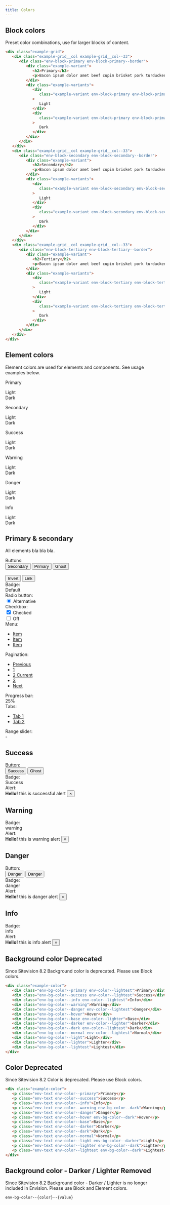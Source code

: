 ```yaml
---
title: Colors
---
```


## Block colors

Preset color combinations, use for larger blocks of content.

```html
<div class="example-grid">
   <div class="example-grid__col example-grid__col--33">
      <div class="env-block-primary env-block-primary--border">
         <div class="example-variant">
            <h2>Primary</h2>
            <p>Bacon ipsum dolor amet beef cupim brisket pork turducken.</p>
         </div>
         <div class="example-variants">
            <div
               class="example-variant env-block-primary env-block-primary--light"
            >
               Light
            </div>
            <div
               class="example-variant env-block-primary env-block-primary--dark"
            >
               Dark
            </div>
         </div>
      </div>
   </div>
   <div class="example-grid__col example-grid__col--33">
      <div class="env-block-secondary env-block-secondary--border">
         <div class="example-variant">
            <h2>Secondary</h2>
            <p>Bacon ipsum dolor amet beef cupim brisket pork turducken.</p>
         </div>
         <div class="example-variants">
            <div
               class="example-variant env-block-secondary env-block-secondary--light"
            >
               Light
            </div>
            <div
               class="example-variant env-block-secondary env-block-secondary--dark"
            >
               Dark
            </div>
         </div>
      </div>
   </div>
   <div class="example-grid__col example-grid__col--33">
      <div class="env-block-tertiary env-block-tertiary--border">
         <div class="example-variant">
            <h2>Tertiary</h2>
            <p>Bacon ipsum dolor amet beef cupim brisket pork turducken.</p>
         </div>
         <div class="example-variants">
            <div
               class="example-variant env-block-tertiary env-block-tertiary--light"
            >
               Light
            </div>
            <div
               class="example-variant env-block-tertiary env-block-tertiary--dark"
            >
               Dark
            </div>
         </div>
      </div>
   </div>
</div>
```

## Element colors

Element colors are used for elements and components. See usage examples below.

<div class="example-grid">
  <div class="example-grid__col example-grid__col--33">
    <div class="example-element-color example-element-color--primary">
      <p>Primary</p>
      <div class="example-element-color-variants">
        <div class="example-element-color-variant example-element-color-variant--light">Light</div>
        <div class="example-element-color-variant example-element-color-variant--dark">Dark</div>
      </div>
    </div>
  </div>
  <div class="example-grid__col example-grid__col--33">
    <div class="example-element-color example-element-color--secondary">
      <p>Secondary</p>
      <div class="example-element-color-variants">
        <div class="example-element-color-variant example-element-color-variant--light">Light</div>
        <div class="example-element-color-variant example-element-color-variant--dark">Dark</div>
      </div>
    </div>
  </div>
  <div class="example-grid__col example-grid__col--33">
    <div class="example-element-color example-element-color--success">
      <p>Success</p>
      <div class="example-element-color-variants">
        <div class="example-element-color-variant example-element-color-variant--light">Light</div>
        <div class="example-element-color-variant example-element-color-variant--dark">Dark</div>
      </div>
    </div>
  </div>
  <div class="example-grid__col example-grid__col--33">
    <div class="example-element-color example-element-color--warning">
      <p>Warning</p>
      <div class="example-element-color-variants">
        <div class="example-element-color-variant example-element-color-variant--light">Light</div>
        <div class="example-element-color-variant example-element-color-variant--dark">Dark</div>
      </div>
    </div>
  </div>
  <div class="example-grid__col example-grid__col--33">
    <div class="example-element-color example-element-color--danger">
      <p>Danger</p>
      <div class="example-element-color-variants">
        <div class="example-element-color-variant example-element-color-variant--light">Light</div>
        <div class="example-element-color-variant example-element-color-variant--dark">Dark</div>
      </div>
    </div>
  </div>
  <div class="example-grid__col example-grid__col--33">
    <div class="example-element-color example-element-color--info">
      <p>Info</p>
      <div class="example-element-color-variants">
        <div class="example-element-color-variant example-element-color-variant--light">Light</div>
        <div class="example-element-color-variant example-element-color-variant--dark">Dark</div>
      </div>
    </div>
  </div>
</div>
<div class="example-grid">
  <div class="example-grid__col example-grid__col--100">
    <div class="example-grid__box example-grid">
      <div class="example-element-header example-grid__col example-grid__col--100">
        <h2>Primary & secondary</h2>
        <p>All elements bla bla bla.</p>
      </div>
      <div class="example-grid__col example-grid__col--50">
        <div class="example-element">
          <div class="example-element-label">Buttons:</div>
          <button type="button" class="env-button">Secondary</button>
          <button type="button" class="env-button env-button--primary">
            Primary
          </button>
          <button
            type="button"
            class="env-button env-button--primary env-button--ghost"
          >
            Ghost
          </button>
          <br />
          <br />
          <button type="button" class="env-button env-button--invert">
            Invert
          </button>
          <button type="button" class="env-button env-button--link">Link</button>
        </div>
        <div class="example-element">
          <div class="example-element-label">Badge:</div>
          <span class="env-badge">Default</span>
        </div>
        <div class="example-element">
          <div class="example-element-label">Radio button:</div>
          <div class="env-form-radio">
            <input id="radio1" type="radio" name="radios" checked />
            <label for="radio1" class="env-form-element__label">
              <span class="env-form-radio__fake"></span>
              <span class="env-form-radio__label">Alternative</span>
            </label>
          </div>
        </div>
        <div class="example-element">
          <div class="example-element-label">Checkbox:</div>
          <div class="env-checkbox">
            <input type="checkbox" checked name="options" id="cb1" />
            <label class="env-form-element__label" for="cb1">
              <span class="env-checkbox__fake"></span>
              <span class="env-checkbox__label">Checked</span>
            </label>
          </div>
        </div>
        <div class="example-element">
         <div class="env-switch">
            <label class="env-switch__label">
               <input type="checkbox" />
               <span class="env-switch__text">Off</span>
               <span class="env-switch__slider"></span>
            </label>
         </div>
        </div>
      </div>
      <div class="example-grid__col example-grid__col--50">
        <div class="example-element">
          <div class="example-element-label">Menu:</div>
          <ul class="env-nav env-nav--menubar env-nav--fill" role="menubar">
            <li class="env-nav__item" role="menuitem">
              <a class="env-nav__link" href="#">Item</a>
            </li>
            <li class="env-nav__item" role="menuitem">
              <a class="env-nav__link env-nav__link--active" href="#">Item</a>
            </li>
            <li class="env-nav__item" role="menuitem">
              <a class="env-nav__link" href="#">Item</a>
            </li>
          </ul>
        </div>
        <div class="example-element">
          <div class="example-element-label">Pagination:</div>
          <nav aria-label="Pagination example">
            <ul class="env-pagination">
              <li class="env-pagination__item">
                <a class="env-pagination__link" href="#">Previous</a>
              </li>
              <li class="env-pagination__item">
                <a class="env-pagination__link" href="#">1</a>
              </li>
              <li class="env-pagination__item">
                <a class="env-pagination__link env-is-active" href="#"
                >2 <span class="env-assistive-text">Current</span></a
                >
              </li>
              <li class="env-pagination__item">
                <a class="env-pagination__link" href="#">3</a>
              </li>
              <li class="env-pagination__item">
                <a class="env-pagination__link" href="#">Next</a>
              </li>
            </ul>
          </nav>
        </div>
        <div class="example-element">
          <div class="example-element-label">Progress bar:</div>
          <div class="example-progress">
            <div class="env-progress">
              <div
                class="env-progress__bar"
                role="progressbar"
                style="width: 25%"
                aria-valuenow="25"
                aria-valuemin="0"
                aria-valuemax="100"
              >
                25%
              </div>
            </div>
          </div>
        </div>
        <div class="example-element">
          <div class="example-element-label">Tabs:</div>
          <div class="env-tabs example-tabs">
            <ul
              class="env-tabs__nav env-tabs__nav--border-bottom"
              role="tablist"
            >
              <li class="env-tabs__item" role="presentation">
                <a
                  id="tab1"
                  class="env-tabs__link env-tabs__link--active"
                  href="#panel1"
                  role="tab"
                  aria-controls="panel1"
                  aria-selected="true"
                  tabindex="0"
                >Tab 1</a
                >
              </li>
              <li class="env-tabs__item" role="presentation">
                <a
                  id="tab2"
                  class="env-tabs__link"
                  href="#panel2"
                  role="tab"
                  aria-controls="panel2"
                  aria-selected="false"
                  tabindex="0"
                >Tab 2</a
                >
              </li>
            </ul>
          </div>
        </div>
        <div class="example-element example-element--left">
          <div class="example-element-label">Range slider:</div>
             <div class="env-range-slider example-range-slider">
               <div class="env-range-slider__range"></div>
               <div class="env-range-slider__handle" tabindex="0"></div>
               <div class="env-range-slider__handle" tabindex="0"></div>
               <div class="env-range-slider__values">
                  <span
                     class="env-range-slider__values__value env-range-slider__values__value--from env-text"
                  ></span>
                  <span class="env-range-slider__values__separator env-text">-</span>
                  <span class="env-range-slider__values__value env-text"></span>
               </div>
            </div>
        </div>
      </div>
    </div>
  </div>
  <div class="example-grid__col example-grid__col--50">
    <div class="example-grid__box">
      <div class="example-element-header">
        <h2>Success</h2>
      </div>
      <div class="example-element">
        <div class="example-element-label">Button:</div>
        <button type="button" class="env-button env-button--success">
          Success
        </button>
        <button
          type="button"
          class="env-button env-button--success env-button--ghost"
        >
          Ghost
        </button>
      </div>
      <div class="example-element">
        <div class="example-element-label">Badge:</div>
        <span class="env-badge env-badge--success">Success</span>
      </div>
      <div class="example-element">
        <div class="example-element-label">Alert:</div>
        <div class="env-alert env-alert--success" role="alert">
          <strong>Hello!</strong> this is successful alert
          <button
            type="button"
            class="env-alert__close"
            data-dismiss="alert"
            aria-label="Close"
          >
            &times;
          </button>
        </div>
      </div>
    </div>
  </div>
  <div class="example-grid__col example-grid__col--50">
    <div class="example-grid__box">
      <div class="example-element-header">
        <h2>Warning</h2>
      </div>
      <div class="example-element">
        <div class="example-element-label">Badge:</div>
        <span class="env-badge env-badge--warning">warning</span>
      </div>
      <div class="example-element">
        <div class="example-element-label">Alert:</div>
        <div class="env-alert env-alert--warning" role="alert">
          <strong>Hello!</strong> this is warning alert
          <button
            type="button"
            class="env-alert__close"
            data-dismiss="alert"
            aria-label="Close"
          >
            &times;
          </button>
        </div>
      </div>
    </div>
  </div>
  <div class="example-grid__col example-grid__col--50">
    <div class="example-grid__box">
      <div class="example-element-header">
        <h2>Danger</h2>
      </div>
      <div class="example-element">
        <div class="example-element-label">Button:</div>
        <button type="button" class="env-button env-button--danger">
          Danger
        </button>
        <button
          type="button"
          class="env-button env-button--danger env-button--ghost"
        >
          Danger
        </button>
      </div>
      <div class="example-element">
        <div class="example-element-label">Badge:</div>
        <span class="env-badge env-badge--danger">danger</span>
      </div>
      <div class="example-element">
        <div class="example-element-label">Alert:</div>
        <div class="env-alert env-alert--danger" role="alert">
          <strong>Hello!</strong> this is danger alert
          <button
            type="button"
            class="env-alert__close"
            data-dismiss="alert"
            aria-label="Close"
          >
            &times;
          </button>
        </div>
      </div>
    </div>
  </div>
  <div class="example-grid__col example-grid__col--50">
    <div class="example-grid__box">
      <div class="example-element-header">
        <h2>Info</h2>
      </div>
      <div class="example-element">
        <div class="example-element-label">Badge:</div>
        <span class="env-badge env-badge--info">info</span>
      </div>
      <div class="example-element">
        <div class="example-element-label">Alert:</div>
        <div class="env-alert env-alert--info" role="alert">
          <strong>Hello!</strong> this is info alert
          <button
            type="button"
            class="env-alert__close"
            data-dismiss="alert"
            aria-label="Close"
          >
            &times;
          </button>
        </div>
      </div>
    </div>
  </div>
</div>

## Background color <span class="env-badge env-badge--danger">Deprecated</span>

Since Sitevision 8.2 Background color is deprecated. Please use Block colors.

```html
<div class="example-color">
   <div class="env-bg-color--primary env-color--lightest">Primary</div>
   <div class="env-bg-color--success env-color--lightest">Success</div>
   <div class="env-bg-color--info env-color--lightest">Info</div>
   <div class="env-bg-color--warning">Warning</div>
   <div class="env-bg-color--danger env-color--lightest">Danger</div>
   <div class="env-bg-color--hover">Hover</div>
   <div class="env-bg-color--base env-color--lighter">Base</div>
   <div class="env-bg-color--darker env-color--lighter">Darker</div>
   <div class="env-bg-color--dark env-color--lightest">Dark</div>
   <div class="env-bg-color--normal env-color--lightest">Normal</div>
   <div class="env-bg-color--light">Light</div>
   <div class="env-bg-color--lighter">Lighter</div>
   <div class="env-bg-color--lightest">Lightest</div>
</div>
```

## Color <span class="env-badge env-badge--danger">Deprecated</span>

Since Sitevision 8.2 Color is deprecated. Please use Block colors.

```html
<div class="example-color">
   <p class="env-text env-color--primary">Primary</p>
   <p class="env-text env-color--success">Success</p>
   <p class="env-text env-color--info">Info</p>
   <p class="env-text env-color--warning env-bg-color--dark">Warning</p>
   <p class="env-text env-color--danger">Danger</p>
   <p class="env-text env-color--hover env-bg-color--dark">Hover</p>
   <p class="env-text env-color--base">Base</p>
   <p class="env-text env-color--darker">Darker</p>
   <p class="env-text env-color--dark">Dark</p>
   <p class="env-text env-color--normal">Normal</p>
   <p class="env-text env-color--light env-bg-color--darker">Light</p>
   <p class="env-text env-color--lighter env-bg-color--dark">Lighter</p>
   <p class="env-text env-color--lightest env-bg-color--dark">Lightest</p>
</div>
```

## Background color - Darker / Lighter <span class="env-badge env-badge--danger">Removed</span>

Since Sitevision 8.2 Background color - Darker / Lighter is no longer
included in Envision. Please use Block and Element colors.

`env-bg-color--{color}--{value}`
